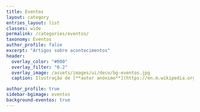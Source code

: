 ```yaml
---
title: Eventos
layout: category
entries_layout: list
classes: wide
permalink: /categories/eventos/
taxonomy: Eventos
author_profile: false
excerpt: "Artigos sobre acontecimentos"
header:
  overlay_color: "#000"
  overlay_filter: "0.2"
  overlay_image: /assets/images/ui/deco/bg-eventos.jpg
  caption: Ilustração de [**autor anónimo**](https://en.m.wikipedia.org/wiki/File:Lancelot-Graal.jpg){:target="_blank"} (séc. XV) [Imagem em Domínio Público]

author_profile: true
sidebar-bgimage: eventos
background-eventos: true
---
```


